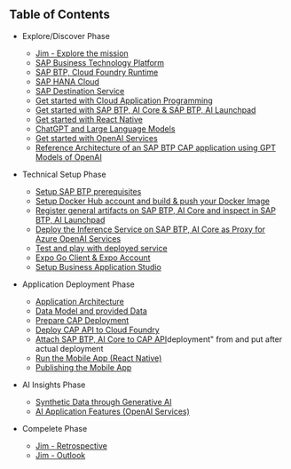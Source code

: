## Table of Contents

<!-- disco-toc-start -->

- Explore/Discover Phase

  - [Jim - Explore the mission](./01-explore-the-mission/explore.md)
  - [SAP Business Technology Platform](./01-explore-the-mission/BTP.md)
  - [SAP BTP, Cloud Foundry Runtime](./01-explore-the-mission/cf-runtime.md)
  - [SAP HANA Cloud](./01-explore-the-mission/hana-cloud.md)
  - [SAP Destination Service](./01-explore-the-mission/destination-service.md)
  - [Get started with Cloud Application Programming](./01-explore-the-mission/cap.md)
  - [Get started with SAP BTP, AI Core & SAP BTP, AI Launchpad](./01-explore-the-mission/ai-core-launchpad.md)
  - [Get started with React Native](./01-explore-the-mission/react-native.md)
  - [ChatGPT and Large Language Models](./01-explore-the-mission/GPT-and-LLMs.md)
  - [Get started with OpenAI Services](./01-explore-the-mission/azure-openai-services.md)
  - [Reference Architecture of an SAP BTP CAP application using GPT Models of OpenAI](https://github.com/SAP/sap-btp-reference-architectures/blob/main/hyperscalers/openai/README.md)

- Technical Setup Phase

  - [Setup SAP BTP prerequisites](https://github.com/SAP-samples/successfactors-extension-calculate-employee-seniority/tree/mission/01-SetupSAPBusinessTechnologyPlatform)
  - [Setup Docker Hub account and build & push your Docker Image](https://github.com/SAP-samples/azure-openai-aicore-cap-api/blob/main/documentation/01-ai-core-azure-openai-proxy/02-build-push-docker-images.md)
  - [Register general artifacts on SAP BTP, AI Core and inspect in SAP BTP, AI Launchpad](https://github.com/SAP-samples/azure-openai-aicore-cap-api/blob/main/documentation/01-ai-core-azure-openai-proxy/03-register-general-artifacts.md)
  - [Deploy the Inference Service on SAP BTP, AI Core as Proxy for Azure OpenAI Services](https://github.com/SAP-samples/azure-openai-aicore-cap-api/blob/main/documentation/01-ai-core-azure-openai-proxy/04-setup-deployment-inference-service.md)
  - [Test and play with deployed service](https://github.com/SAP-samples/azure-openai-aicore-cap-api/blob/main/documentation/01-ai-core-azure-openai-proxy/05-test-deployed-service.md)
  - [Expo Go Client & Expo Account](./02-technical-setup/07-expo.md)
  - [Setup Business Application Studio](https://github.com/SAP-samples/successfactors-extension-calculate-employee-seniority/blob/mission/03-ConfigureSAPBusinessApplicationStudio/README.md)

- Application Deployment Phase

  - [Application Architecture](./03-application/01-application-architecture.md)
  - [Data Model and provided Data](./03-application/02-data-model.md)
  - [Prepare CAP Deployment](https://github.com/SAP-samples/azure-openai-aicore-cap-api/blob/main/documentation/02-cap-api/01-prepare-cap-deployment.md)
  - [Deploy CAP API to Cloud Foundry](./03-application/03-cap-deployment.md)
  - [Attach SAP BTP, AI Core to CAP API](https://github.com/SAP-samples/azure-openai-aicore-cap-api/blob/main/documentation/02-cap-api/03-attach-aicore.md)deployment" from and put after actual deployment
  - [Run the Mobile App (React Native)](./03-application/05-run-mobile-app.md)
  - [Publishing the Mobile App](./03-application/06-publish-mobile-app.md)

- AI Insights Phase

  - [Synthetic Data through Generative AI](./04-data-setup/AI-data-setup-overview.md)
  - [AI Application Features (OpenAI Services)](./05-AI-features/AI-application-features-overview.md)

- Compelete Phase

  - [Jim - Retrospective]()
  - [Jim - Outlook]()

  <!-- disco-toc-end -->
